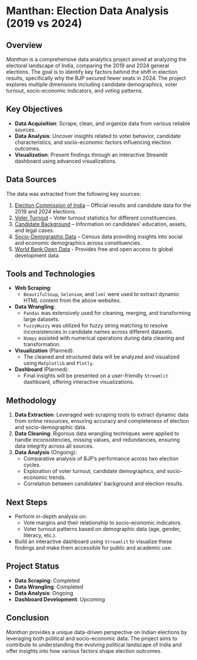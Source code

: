 # Manthan: Election Data Analysis (2019 vs 2024)

## Overview

_Manthan_ is a comprehensive data analytics project aimed at analyzing the electoral landscape of India, comparing the 2019 and 2024 general elections. The goal is to identify key factors behind the shift in election results, specifically why the BJP secured fewer seats in 2024. The project explores multiple dimensions including candidate demographics, voter turnout, socio-economic indicators, and voting patterns.

## Key Objectives

- **Data Acquisition**: Scrape, clean, and organize data from various reliable sources.
- **Data Analysis**: Uncover insights related to voter behavior, candidate characteristics, and socio-economic factors influencing election outcomes.
- **Visualization**: Present findings through an interactive Streamlit dashboard using advanced visualizations.

## Data Sources

The data was extracted from the following key sources:

1. [Election Commission of India](https://www.eci.gov.in) – Official results and candidate data for the 2019 and 2024 elections.
2. [Voter Turnout](https://www.indiavotes.com/) – Voter turnout statistics for different constituencies.
3. [Candidate Background](https://myneta.info/) – Information on candidates' education, assets, and legal cases.
4. [Socio-Demographic Data](https://www.census2011.co.in/) – Census data providing insights into social and economic demographics across constituencies.
5. [World Bank Open Data](https://data.worldbank.org/indicator) - Provides free and open access to global development data

## Tools and Technologies

- **Web Scraping**:
  - `BeautifulSoup`, `Selenium`, and `lxml` were used to extract dynamic HTML content from the above websites.
- **Data Wrangling**:
  - `Pandas` was extensively used for cleaning, merging, and transforming large datasets.
  - `FuzzyWuzzy` was utilized for fuzzy string matching to resolve inconsistencies in candidate names across different datasets.
  - `Numpy` assisted with numerical operations during data cleaning and transformation.
- **Visualization** (Planned):
  - The cleaned and structured data will be analyzed and visualized using `Matplotlib` and `Plotly`.
- **Dashboard** (Planned):
  - Final insights will be presented on a user-friendly `Streamlit` dashboard, offering interactive visualizations.

## Methodology

1. **Data Extraction**: Leveraged web scraping tools to extract dynamic data from online resources, ensuring accuracy and completeness of election and socio-demographic data.
2. **Data Cleaning**: Rigorous data wrangling techniques were applied to handle inconsistencies, missing values, and redundancies, ensuring data integrity across all sources.
3. **Data Analysis** (Ongoing):
   - Comparative analysis of BJP’s performance across two election cycles.
   - Exploration of voter turnout, candidate demographics, and socio-economic trends.
   - Correlation between candidates’ background and election results.

## Next Steps

- Perform in-depth analysis on:
  - Vote margins and their relationship to socio-economic indicators.
  - Voter turnout patterns based on demographic data (age, gender, literacy, etc.).
- Build an interactive dashboard using `Streamlit` to visualize these findings and make them accessible for public and academic use.

## Project Status

- **Data Scraping**: Completed
- **Data Wrangling**: Completed
- **Data Analysis**: Ongoing
- **Dashboard Development**: Upcoming

## Conclusion

_Manthan_ provides a unique data-driven perspective on Indian elections by leveraging both political and socio-economic data. The project aims to contribute to understanding the evolving political landscape of India and offer insights into how various factors shape election outcomes.
